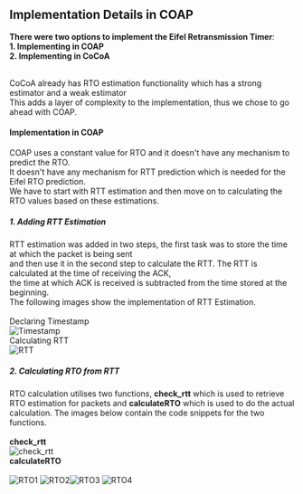 ## Implementation Details in COAP

**There were two options to implement the Eifel Retransmission Timer**:<br/>
**1. Implementing in COAP**<br/>
**2. Implementing in CoCoA**<br/>

<br/>
CoCoA already has RTO estimation functionality which has a strong estimator and a weak estimator<br/>
This adds a layer of complexity to the implementation, thus we chose to go ahead with COAP.

#### Implementation in COAP
COAP uses a constant value for RTO and it doesn't have any mechanism to predict the RTO.<br/>
It doesn't have any mechanism for RTT prediction which is needed for the Eifel RTO prediction.<br/>
We have to start with RTT estimation and then move on to calculating the RTO values based on these estimations.<br/>

##### 1. Adding RTT Estimation
RTT estimation was added in two steps, the first task was to store the time at which the packet is being sent<br/>
and then use it in the second step to calculate the RTT. The RTT is calculated at the time of receiving the ACK,<br/>
the time at which ACK is received is subtracted from the time stored at the beginning.<br/>
The following images show the implementation of RTT Estimation.<br/><br/>
Declaring Timestamp<br/>
![Timestamp](https://imgur.com/1ATwI5X.png)
 <br/>
Calculating RTT<br/>
![RTT](https://imgur.com/XYRq7Fa.png)

##### 2. Calculating RTO from RTT
RTO calculation utilises two functions, **check_rtt** which is used to retrieve RTO estimation for packets and **calculateRTO** which is used to do the actual calculation. The images below contain the code snippets for the two functions.<br/><br/>
**check_rtt**<br/>
![check_rtt](https://imgur.com/28WEiRk.png)<br/>
**calculateRTO**<br/><br/>
![RTO1](https://imgur.com/9riWcuO.png) ![RTO2](https://imgur.com/OAGo393.png)![RTO3](https://imgur.com/AJWDyS8.png) ![RTO4](https://imgur.com/sLUP0Qm.png)

